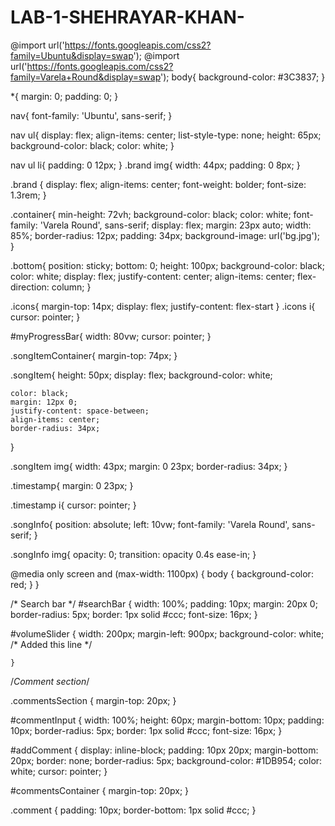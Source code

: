 # LAB-1-SHEHRAYAR-KHAN-

@import url('https://fonts.googleapis.com/css2?family=Ubuntu&display=swap');
@import url('https://fonts.googleapis.com/css2?family=Varela+Round&display=swap');
body{
    background-color: #3C3837;
}

*{
    margin: 0;
    padding: 0;
}

nav{
    font-family: 'Ubuntu', sans-serif;
}

nav ul{
    display: flex;
    align-items: center;
    list-style-type: none;
    height: 65px;
    background-color: black;
    color: white;
}

nav ul li{
    padding: 0 12px;
}
.brand img{
    width: 44px;
    padding: 0 8px;
}

.brand {
    display: flex;
    align-items: center;
    font-weight: bolder;
    font-size: 1.3rem;
}

.container{
    min-height: 72vh;
    background-color: black;
    color: white;
   font-family: 'Varela Round', sans-serif;
   display: flex;
   margin: 23px auto;
   width: 85%;
   border-radius: 12px;
   padding: 34px;
   background-image: url('bg.jpg');
}

.bottom{
    position: sticky;
    bottom: 0;
    height: 100px;
    background-color: black;
    color: white;
    display: flex;
    justify-content: center;
    align-items: center;
    flex-direction: column; 
}

.icons{
    margin-top: 14px;
    display: flex;
    justify-content: flex-start 
}
.icons i{
    cursor: pointer;
}

#myProgressBar{
    width: 80vw; 
    cursor: pointer;
}

.songItemContainer{
    margin-top: 74px;
}

.songItem{
    height: 50px;
    display: flex;
    background-color: white;
    
    color: black;
    margin: 12px 0;
    justify-content: space-between;
    align-items: center;
    border-radius: 34px;
}

.songItem img{
    width: 43px;
    margin: 0 23px;
    border-radius: 34px;
}

.timestamp{
    margin: 0 23px;
}

.timestamp i{
    cursor: pointer;
}

.songInfo{
    position: absolute;
    left: 10vw;
    font-family: 'Varela Round', sans-serif;
}

.songInfo img{
    opacity: 0;
    transition: opacity 0.4s ease-in;
}

@media only screen and (max-width: 1100px) {
    body {
      background-color: red;
    }
  }

/* Search bar */
#searchBar {
    width: 100%;
    padding: 10px;
    margin: 20px 0;
    border-radius: 5px;
    border: 1px solid #ccc;
    font-size: 16px;
}

#volumeSlider {
    width: 200px;
    margin-left: 900px;
    background-color: white; /* Added this line */

    }
/*Comment section*/

.commentsSection {
    margin-top: 20px;
}

#commentInput {
    width: 100%;
    height: 60px;
    margin-bottom: 10px;
    padding: 10px;
    border-radius: 5px;
    border: 1px solid #ccc;
    font-size: 16px;
}

#addComment {
    display: inline-block;
    padding: 10px 20px;
    margin-bottom: 20px;
    border: none;
    border-radius: 5px;
    background-color: #1DB954;
    color: white;
    cursor: pointer;
}

#commentsContainer {
    margin-top: 20px;
}

.comment {
    padding: 10px;
    border-bottom: 1px solid #ccc;
}
